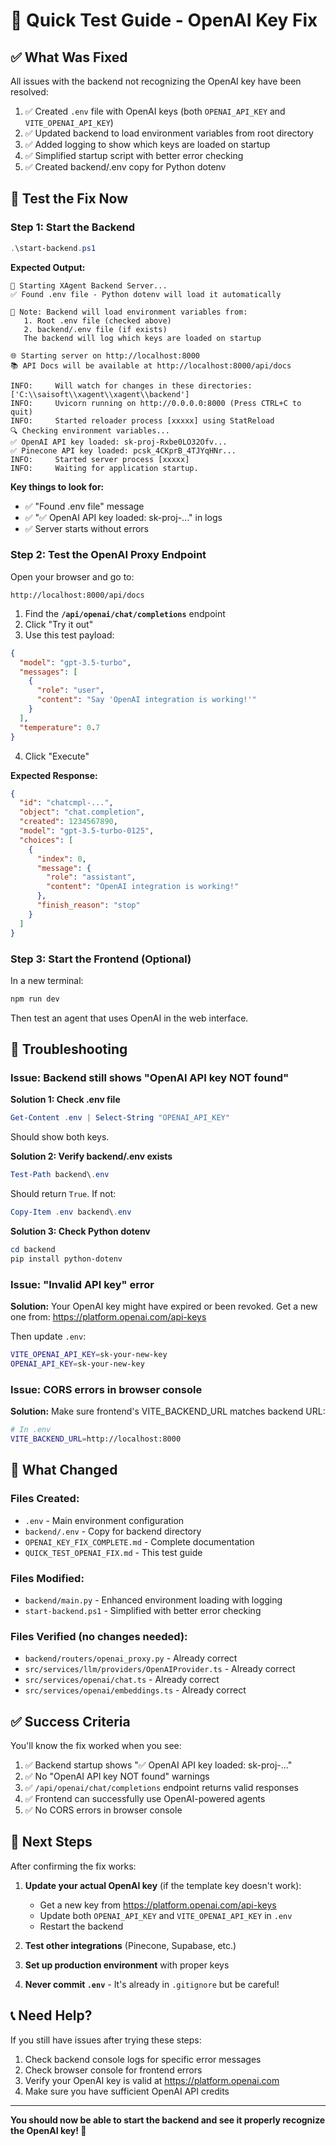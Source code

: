 # 🧪 Quick Test Guide - OpenAI Key Fix

## ✅ What Was Fixed

All issues with the backend not recognizing the OpenAI key have been resolved:

1. ✅ Created `.env` file with OpenAI keys (both `OPENAI_API_KEY` and `VITE_OPENAI_API_KEY`)
2. ✅ Updated backend to load environment variables from root directory
3. ✅ Added logging to show which keys are loaded on startup
4. ✅ Simplified startup script with better error checking
5. ✅ Created backend/.env copy for Python dotenv

## 🚀 Test the Fix Now

### Step 1: Start the Backend

```powershell
.\start-backend.ps1
```

**Expected Output:**
```
🚀 Starting XAgent Backend Server...
✅ Found .env file - Python dotenv will load it automatically

📝 Note: Backend will load environment variables from:
   1. Root .env file (checked above)
   2. backend/.env file (if exists)
   The backend will log which keys are loaded on startup

🌐 Starting server on http://localhost:8000
📚 API Docs will be available at http://localhost:8000/api/docs

INFO:     Will watch for changes in these directories: ['C:\\saisoft\\xagent\\xagent\\backend']
INFO:     Uvicorn running on http://0.0.0.0:8000 (Press CTRL+C to quit)
INFO:     Started reloader process [xxxxx] using StatReload
🔍 Checking environment variables...
✅ OpenAI API key loaded: sk-proj-Rxbe0LO32Ofv...
✅ Pinecone API key loaded: pcsk_4CKprB_4TJYqHNr...
INFO:     Started server process [xxxxx]
INFO:     Waiting for application startup.
```

**Key things to look for:**
- ✅ "Found .env file" message
- ✅ "✅ OpenAI API key loaded: sk-proj-..." in logs
- ✅ Server starts without errors

### Step 2: Test the OpenAI Proxy Endpoint

Open your browser and go to:
```
http://localhost:8000/api/docs
```

1. Find the **`/api/openai/chat/completions`** endpoint
2. Click "Try it out"
3. Use this test payload:
```json
{
  "model": "gpt-3.5-turbo",
  "messages": [
    {
      "role": "user",
      "content": "Say 'OpenAI integration is working!'"
    }
  ],
  "temperature": 0.7
}
```
4. Click "Execute"

**Expected Response:**
```json
{
  "id": "chatcmpl-...",
  "object": "chat.completion",
  "created": 1234567890,
  "model": "gpt-3.5-turbo-0125",
  "choices": [
    {
      "index": 0,
      "message": {
        "role": "assistant",
        "content": "OpenAI integration is working!"
      },
      "finish_reason": "stop"
    }
  ]
}
```

### Step 3: Start the Frontend (Optional)

In a new terminal:
```bash
npm run dev
```

Then test an agent that uses OpenAI in the web interface.

## 🐛 Troubleshooting

### Issue: Backend still shows "OpenAI API key NOT found"

**Solution 1: Check .env file**
```powershell
Get-Content .env | Select-String "OPENAI_API_KEY"
```
Should show both keys.

**Solution 2: Verify backend/.env exists**
```powershell
Test-Path backend\.env
```
Should return `True`. If not:
```powershell
Copy-Item .env backend\.env
```

**Solution 3: Check Python dotenv**
```powershell
cd backend
pip install python-dotenv
```

### Issue: "Invalid API key" error

**Solution:**
Your OpenAI key might have expired or been revoked. Get a new one from:
https://platform.openai.com/api-keys

Then update `.env`:
```bash
VITE_OPENAI_API_KEY=sk-your-new-key
OPENAI_API_KEY=sk-your-new-key
```

### Issue: CORS errors in browser console

**Solution:**
Make sure frontend's VITE_BACKEND_URL matches backend URL:
```bash
# In .env
VITE_BACKEND_URL=http://localhost:8000
```

## 📝 What Changed

### Files Created:
- `.env` - Main environment configuration
- `backend/.env` - Copy for backend directory
- `OPENAI_KEY_FIX_COMPLETE.md` - Complete documentation
- `QUICK_TEST_OPENAI_FIX.md` - This test guide

### Files Modified:
- `backend/main.py` - Enhanced environment loading with logging
- `start-backend.ps1` - Simplified with better error checking

### Files Verified (no changes needed):
- `backend/routers/openai_proxy.py` - Already correct
- `src/services/llm/providers/OpenAIProvider.ts` - Already correct
- `src/services/openai/chat.ts` - Already correct
- `src/services/openai/embeddings.ts` - Already correct

## ✅ Success Criteria

You'll know the fix worked when you see:

1. ✅ Backend startup shows "✅ OpenAI API key loaded: sk-proj-..."
2. ✅ No "OpenAI API key NOT found" warnings
3. ✅ `/api/openai/chat/completions` endpoint returns valid responses
4. ✅ Frontend can successfully use OpenAI-powered agents
5. ✅ No CORS errors in browser console

## 🎯 Next Steps

After confirming the fix works:

1. **Update your actual OpenAI key** (if the template key doesn't work):
   - Get a new key from https://platform.openai.com/api-keys
   - Update both `OPENAI_API_KEY` and `VITE_OPENAI_API_KEY` in `.env`
   - Restart the backend

2. **Test other integrations** (Pinecone, Supabase, etc.)

3. **Set up production environment** with proper keys

4. **Never commit `.env`** - It's already in `.gitignore` but be careful!

## 📞 Need Help?

If you still have issues after trying these steps:

1. Check backend console logs for specific error messages
2. Check browser console for frontend errors
3. Verify your OpenAI key is valid at https://platform.openai.com
4. Make sure you have sufficient OpenAI API credits

---

**You should now be able to start the backend and see it properly recognize the OpenAI key! 🎉**

